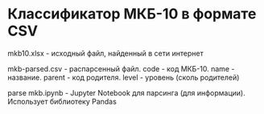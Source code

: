 # Классификатор МКБ-10 в формате CSV
mkb10.xlsx - исходный файл, найденный в сети интернет

mkb-parsed.csv - распарсенный файл. 
code - код МКБ-10. 
name - название. 
parent - код родителя. 
level - уровень (сколь родителей)

parse mkb.ipynb - Jupyter Notebook для парсинга (для информации). Использует библиотеку Pandas
